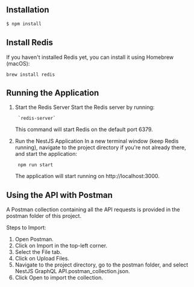 ## Installation

```bash
$ npm install
```

## Install Redis
If you haven't installed Redis yet, you can install it using Homebrew (macOS):
    
    brew install redis

## Running the Application

1. Start the Redis Server
    Start the Redis server by running:

        `redis-server`

    This command will start Redis on the default port 6379.

2. Run the NestJS Application
    In a new terminal window (keep Redis running), navigate to the project directory if you're not already there, and start the application:

        npm run start

    The application will start running on http://localhost:3000.

## Using the API with Postman

A Postman collection containing all the API requests is provided in the postman folder of this project.

Steps to Import:
1. Open Postman.
2. Click on Import in the top-left corner.
3. Select the File tab.
4. Click on Upload Files.
5. Navigate to the project directory, go to the postman folder, and select NestJS GraphQL API.postman_collection.json.
6. Click Open to import the collection.

